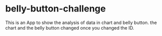 # belly-button-challenge

This is an App to show the analysis of data in chart and belly button.
the chart and the belly button changed once you changed the ID.
